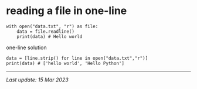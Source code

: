 # reading a file in one-line
```
with open("data.txt", "r") as file:   
    data = file.readline()   
    print(data) # Hello world  
```
one-line solution
```
data = [line.strip() for line in open("data.txt","r")]   
print(data) # ['hello world', 'Hello Python']
```
---
_Last update: 15 Mar 2023_ 